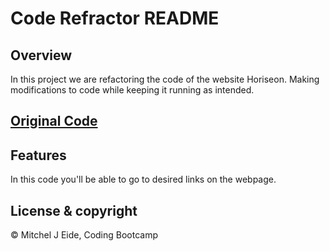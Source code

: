 # Code Refractor README 

## Overview 
In this project we are refactoring the code of the website Horiseon. Making modifications to code while keeping it running as intended. 


[Original Code](./assets/images/Originalcode.png) 
---
## Features
In this code you'll be able to go to desired links on the webpage. 


## License & copyright 
© Mitchel J Eide, Coding Bootcamp
